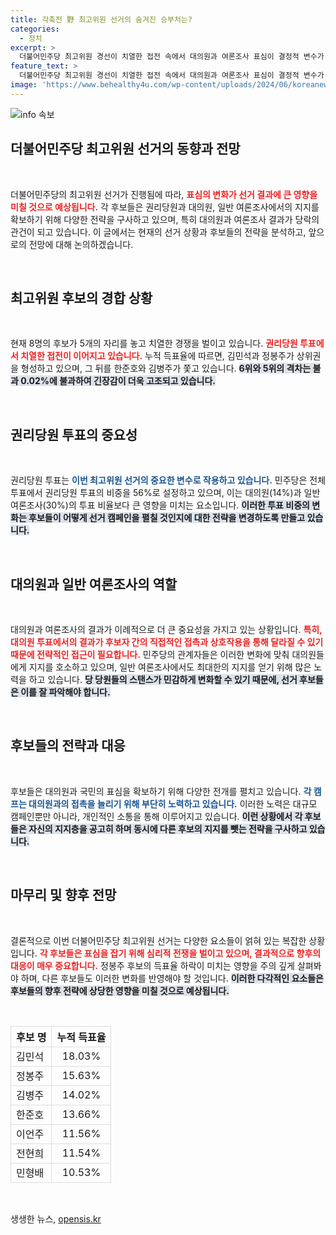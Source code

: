 ```yaml
---
title: 각축전 野 최고위원 선거의 숨겨진 승부처는?
categories:
  - 정치
excerpt: >
  더불어민주당 최고위원 경선이 치열한 접전 속에서 대의원과 여론조사 표심이 결정적 변수가 될 전망이다. 전략 수정이 요구되는 후보 캠프들, 과연 누가 승리의 갈림길에 서게 될까? 클릭하고 더 알아보세요!
feature_text: >
  더불어민주당 최고위원 경선이 치열한 접전 속에서 대의원과 여론조사 표심이 결정적 변수가 될 전망이다. 전략 수정이 요구되는 후보 캠프들, 과연 누가 승리의 갈림길에 서게 될까? 클릭하고 더 알아보세요!
image: 'https://www.behealthy4u.com/wp-content/uploads/2024/06/koreanews.jpg'
---
```


<p><img src="https://www.behealthy4u.com/wp-content/uploads/2024/06/koreanews.jpg" alt="info 속보" /></p>

<h2 data-ke-size="size26">더불어민주당 최고위원 선거의 동향과 전망</h2>

<p data-ke-size="size16">&nbsp;</p>

<p>더불어민주당의 최고위원 선거가 진행됨에 따라, <b><span style="color: #ee2323;">표심의 변화가 선거 결과에 큰 영향을 미칠 것으로 예상됩니다.</span></b> 각 후보들은 권리당원과 대의원, 일반 여론조사에서의 지지를 확보하기 위해 다양한 전략을 구사하고 있으며, 특히 대의원과 여론조사 결과가 당락의 관건이 되고 있습니다. 이 글에서는 현재의 선거 상황과 후보들의 전략을 분석하고, 앞으로의 전망에 대해 논의하겠습니다.</p>

<p data-ke-size="size16">&nbsp;</p>

<h2 data-ke-size="size26">최고위원 후보의 경합 상황</h2>

<p data-ke-size="size16">&nbsp;</p>

<p>현재 8명의 후보가 5개의 자리를 놓고 치열한 경쟁을 벌이고 있습니다. <b><span style="color: #ee2323;">권리당원 투표에서 치열한 접전이 이어지고 있습니다.</span></b> 누적 득표율에 따르면, 김민석과 정봉주가 상위권을 형성하고 있으며, 그 뒤를 한준호와 김병주가 쫓고 있습니다. <b><span style="background-color: #21538527;">6위와 5위의 격차는 불과 0.02%에 불과하여 긴장감이 더욱 고조되고 있습니다.</span></b></p>

<p data-ke-size="size16">&nbsp;</p>

<h2 data-ke-size="size26">권리당원 투표의 중요성</h2>

<p data-ke-size="size16">&nbsp;</p>

<p>권리당원 투표는 <b><span style="color: #1a5490;">이번 최고위원 선거의 중요한 변수로 작용하고 있습니다.</span></b> 민주당은 전체 투표에서 권리당원 투표의 비중을 56%로 설정하고 있으며, 이는 대의원(14%)과 일반 여론조사(30%)의 투표 비율보다 큰 영향을 미치는 요소입니다. <b><span style="background-color: #21538527;">이러한 투표 비중의 변화는 후보들이 어떻게 선거 캠페인을 펼칠 것인지에 대한 전략을 변경하도록 만들고 있습니다.</span></b></p>

<p data-ke-size="size16">&nbsp;</p>

<h2 data-ke-size="size26">대의원과 일반 여론조사의 역할</h2>

<p data-ke-size="size16">&nbsp;</p>

<p>대의원과 여론조사의 결과가 이례적으로 더 큰 중요성을 가지고 있는 상황입니다. <b><span style="color: #ee2323;">특히, 대의원 투표에서의 결과가 후보자 간의 직접적인 접촉과 상호작용을 통해 달라질 수 있기 때문에 전략적인 접근이 필요합니다.</span></b> 민주당의 관계자들은 이러한 변화에 맞춰 대의원들에게 지지를 호소하고 있으며, 일반 여론조사에서도 최대한의 지지를 얻기 위해 많은 노력을 하고 있습니다. <b><span style="background-color: #21538527;">당 당원들의 스탠스가 민감하게 변화할 수 있기 때문에, 선거 후보들은 이를 잘 파악해야 합니다.</span></b></p>

<p data-ke-size="size16">&nbsp;</p>

<h2 data-ke-size="size26">후보들의 전략과 대응</h2>

<p data-ke-size="size16">&nbsp;</p>

<p>후보들은 대의원과 국민의 표심을 확보하기 위해 다양한 전개를 펼치고 있습니다. <b><span style="color: #1a5490;">각 캠프는 대의원과의 접촉을 늘리기 위해 부단히 노력하고 있습니다.</span></b> 이러한 노력은 대규모 캠페인뿐만 아니라, 개인적인 소통을 통해 이루어지고 있습니다. <b><span style="background-color: #21538527;">이런 상황에서 각 후보들은 자신의 지지층을 공고히 하며 동시에 다른 후보의 지지를 뺏는 전략을 구사하고 있습니다.</span></b></p>

<p data-ke-size="size16">&nbsp;</p>

<h2 data-ke-size="size26">마무리 및 향후 전망</h2>

<p data-ke-size="size16">&nbsp;</p>

<p>결론적으로 이번 더불어민주당 최고위원 선거는 다양한 요소들이 얽혀 있는 복잡한 상황입니다. <b><span style="color: #ee2323;">각 후보들은 표심을 잡기 위해 심리적 전쟁을 벌이고 있으며, 결과적으로 향후의 대응이 매우 중요합니다.</span></b> 정봉주 후보의 득표율 하락이 미치는 영향을 주의 깊게 살펴봐야 하며, 다른 후보들도 이러한 변화를 반영해야 할 것입니다. <b><span style="background-color: #21538527;">이러한 다각적인 요소들은 후보들의 향후 전략에 상당한 영향을 미칠 것으로 예상됩니다.</span></b></p>

<p data-ke-size="size16">&nbsp;</p>

<table style="width: 100%; border-collapse: collapse;">
    <tr>
        <th style="border: 1px solid #ddd;"><b>후보 명</b></th>
        <th style="border: 1px solid #ddd; text-align: center;"><b>누적 득표율</b></th>
    </tr>
    <tr>
        <td style="border: 1px solid #ddd;">김민석</td>
        <td style="border: 1px solid #ddd; text-align: center;">18.03%</td>
    </tr>
    <tr>
        <td style="border: 1px solid #ddd;">정봉주</td>
        <td style="border: 1px solid #ddd; text-align: center;">15.63%</td>
    </tr>
    <tr>
        <td style="border: 1px solid #ddd;">김병주</td>
        <td style="border: 1px solid #ddd; text-align: center;">14.02%</td>
    </tr>
    <tr>
        <td style="border: 1px solid #ddd;">한준호</td>
        <td style="border: 1px solid #ddd; text-align: center;">13.66%</td>
    </tr>
    <tr>
        <td style="border: 1px solid #ddd;">이언주</td>
        <td style="border: 1px solid #ddd; text-align: center;">11.56%</td>
    </tr>
    <tr>
        <td style="border: 1px solid #ddd;">전현희</td>
        <td style="border: 1px solid #ddd; text-align: center;">11.54%</td>
    </tr>
    <tr>
        <td style="border: 1px solid #ddd;">민형배</td>
        <td style="border: 1px solid #ddd; text-align: center;">10.53%</td>
    </tr>
</table>

<p data-ke-size="size16">&nbsp;</p>
생생한 뉴스, <a href="https://opensis.kr" rel="dofollow">opensis.kr</a>


